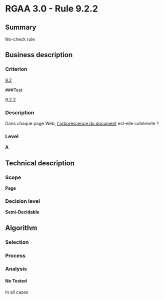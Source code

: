 # RGAA 3.0 -  Rule 9.2.2

## Summary

No-check rule

## Business description

### Criterion

[9.2](http://references.modernisation.gouv.fr/referentiel-technique-0#crit-9-2)

###Test

[9.2.2](http://disic.github.io/rgaa_referentiel_en/RGAA3.0_Criteria_English_version_v1.html#test-9-2-2)

### Description

Dans chaque page Web, <a href="http://references.modernisation.gouv.fr/referentiel-technique-0#mArboDoc">l'arborescence du document</a> est-elle coh&eacute;rente ?

### Level

**A**

## Technical description

### Scope

**Page**

### Decision level

**Semi-Decidable**

## Algorithm

### Selection

### Process

### Analysis

#### No Tested 

In all cases
